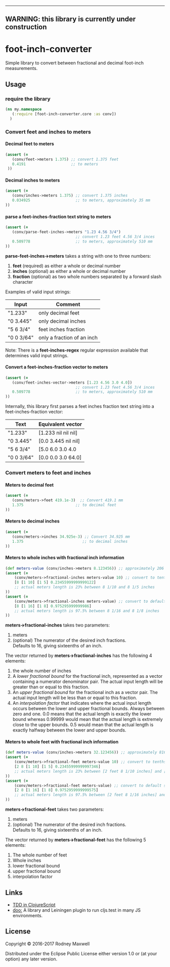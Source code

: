 ----
**WARNING:** this library is currently under construction
----

# foot-inch-converter 

Simple library to convert between fractional and decimal foot-inch measurements.


## Usage

### **require** the library
```clojure
(ns my.namespace
   (:require [foot-inch-converter.core :as conv])
  )
```

### Convert feet and inches to meters

#### Decimal feet to meters

```clojure
(assert (=
   (conv/feet->meters 1.375) ;; convert 1.375 feet
   0.4191                    ;; to meters
 ))
```

#### Decimal inches to meters

```clojure
(assert (=
   (conv/inches->meters 1.375) ;; convert 1.375 inches
   0.034925                    ;; to meters, approximately 35 mm
))
```
#### parse a feet-inches-fraction text string to meters
```clojure
(assert (=
   (conv/parse-feet-inches->meters "1.23 4.56 3/4")
                               ;; convert 1.23 feet 4.56 3/4 inces
   0.509778                    ;; to meters, approximately 510 mm
))
```

**parse-feet-inches->meters** takes a string with one to three numbers:
 1. **feet** (required) as either a whole or decimal number
 2. **inches** (optional) as either a whole or decimal number
 3. **fraction** (optional) as two whole numbers separated by a forward slash character

Examples of valid input strings:

|Input |Comment |
| ------|--------------------|
|"1.233" |only decimal feet |
|"0 3.445" |only decimal inches |
|"5 6 3/4" |feet inches fraction |
|"0 0 3/64" |only a fraction of an inch |

Note: There is a **feet-inches-regex** regular expression 
available that determines valid input strings.

#### Convert a feet-inches-fraction vector to meters

```clojure
(assert (=
   (conv/feet-inches-vector->meters [1.23 4.56 3.0 4.0])
                               ;; convert 1.23 feet 4.56 3/4 inces
   0.509778                    ;; to meters, approximately 510 mm                    
))
```

Internally, this library first parses a
feet inches fraction text string into a 
feet-inches-fraction vector:

|Text |Equivalent vector |
| ------|--------------------|
|"1.233" |[1.233 nil nil nil] |
|"0 3.445" |[0.0 3.445 nil nil] |
|"5 6 3/4" |[5.0 6.0 3.0 4.0 |
|"0 0 3/64" |[0.0 0.0 3.0 64.0] |

### Convert meters to feet and inches 

#### Meters to decimal feet

```clojure
(assert (= 
   (conv/meters->feet 419.1e-3)  ;; Convert 419.1 mm
   1.375                       ;; to decimal feet
))
```

#### Meters to decimal inches

```clojure
(assert (= 
   (conv/meters->inches 34.925e-3) ;; Convert 34.925 mm
   1.375                          ;; to decimal inches
))
```

#### Meters to whole inches with fractional inch information

```clojure
(def meters-value (conv/inches->meters 8.123456)) ;; approximately 206 mm
(assert (= 
    (conv/meters->fractional-inches meters-value 10) ;; convert to tenths of an inch
    [8 [1 10] [1 5] 0.23455999999999122]
    ;; actual meters length is 23% between 8 1/10 and 8 1/5 inches
))  
(assert (= 
    (conv/meters->fractional-inches meters-value) ;; convert to default sixteenths of an inch
    [8 [1 16] [1 8] 0.975295999999986]
    ;; actual meters length is 97.5% between 8 1/16 and 8 1/8 inches
))   
```

**meters->fractional-inches** takes two parameters:
 1. meters
 2. (optional) The numerator of the desired inch fractions.  
 Defaults to 16, giving sixteenths of an inch.
 
The vector returned by **meters->fractional-inches** has the following 4 elements:
 1. the whole number of inches
 2. A *lower fractional bound* for the fractional inch, represented as a 
 vector containing a numerator denominator pair.  The actual input length
 will be greater than or equal to this fraction. 
 3. An *upper fractional bound* for the fractional inch as a vector pair.
 The actual input length will be less than or equal to this fraction.
 4. An *interpolation factor* that indicates where the actual input
 length occurs between the lower and upper fractional bounds. Always between
 zero and one.  0.0 means that the actual length is exactly the lower bound
 whereas 0.99999 would mean that the actual length is extremely close
 to the upper bounds.  0.5 would mean that the actual length is exactly
 halfway between the lower and upper bounds.
 
#### Meters to whole feet with fractional inch information

```clojure
(def meters-value (conv/inches->meters 32.123456)) ;; approximately 816 mm
(assert (= 
    (conv/meters->fractional-feet meters-value 10) ;; convert to tenths of an inch
    [2 8 [1 10] [1 5] 0.23455999999997346]
    ;; actual meters length is 23% between [2 feet 8 1/10 inches] and [2 feet 8 1/5 inches]
))  
(assert (= 
    (conv/meters->fractional-feet meters-value) ;; convert to default sixteenths of an inch
    [2 8 [1 16] [1 8] 0.9752959999999575]
    ;; actual meters length is 97.5% between [2 feet 8 1/16 inches] and [2 feet 8 1/8 inches]
))   
```

**meters->fractional-feet** takes two parameters:
 1. meters
 2. (optional) The numerator of the desired inch fractions.  
 Defaults to 16, giving sixteenths of an inch.


The vector returned by **meters->fractional-feet** has the following 5 elements:
 1. The whole number of feet
 2. Whole inches
 3. lower fractional bound
 4. upper fractional bound
 5. interpolation factor
 
## Links

 * [TDD in ClojureScript](https://8thlight.com/blog/eric-smith/2016/10/05/a-testable-clojurescript-setup.html)
 * [doo:](https://github.com/bensu/doo) A library and Leiningen plugin to run cljs.test in many JS environments.
 
## License

Copyright © 2016-2017 Rodney Maxwell

Distributed under the Eclipse Public License either version 1.0 or (at
your option) any later version.
